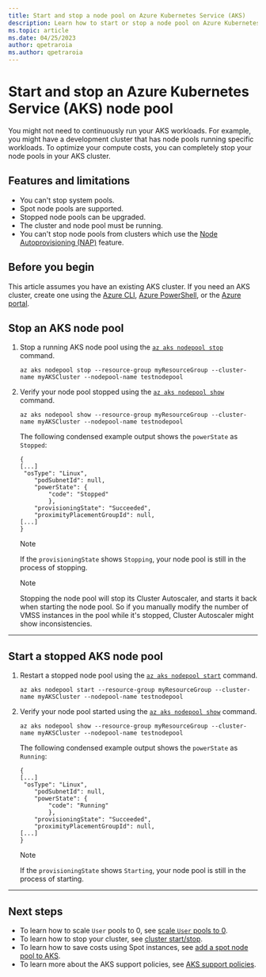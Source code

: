 ```yaml
---
title: Start and stop a node pool on Azure Kubernetes Service (AKS)
description: Learn how to start or stop a node pool on Azure Kubernetes Service (AKS).
ms.topic: article
ms.date: 04/25/2023
author: qpetraroia
ms.author: qpetraroia
---
```


# Start and stop an Azure Kubernetes Service (AKS) node pool

You might not need to continuously run your AKS workloads. For example, you might have a development cluster that has node pools running specific workloads. To optimize your compute costs, you can completely stop your node pools in your AKS cluster.

## Features and limitations

* You can't stop system pools.
* Spot node pools are supported.
* Stopped node pools can be upgraded.
* The cluster and node pool must be running.
* You can't stop node pools from clusters which use the [Node Autoprovisioning (NAP)](node-autoprovision.md) feature.


## Before you begin

This article assumes you have an existing AKS cluster. If you need an AKS cluster, create one using the [Azure CLI][aks-quickstart-cli], [Azure PowerShell][aks-quickstart-powershell], or the [Azure portal][aks-quickstart-portal].

## Stop an AKS node pool

1. Stop a running AKS node pool using the [`az aks nodepool stop`][az-aks-nodepool-stop] command.

    ```azurecli-interactive
    az aks nodepool stop --resource-group myResourceGroup --cluster-name myAKSCluster --nodepool-name testnodepool 
    ```

2. Verify your node pool stopped using the [`az aks nodepool show`][az-aks-nodepool-show] command.

    ```azurecli-interactive
    az aks nodepool show --resource-group myResourceGroup --cluster-name myAKSCluster --nodepool-name testnodepool
    ```

    The following condensed example output shows the `powerState` as `Stopped`:

    ```output
    {
    [...]
     "osType": "Linux",
        "podSubnetId": null,
        "powerState": {
            "code": "Stopped"
            },
        "provisioningState": "Succeeded",
        "proximityPlacementGroupId": null,
    [...]
    }
    ```

    > [!NOTE]
    > If the `provisioningState` shows `Stopping`, your node pool is still in the process of stopping.


    > [!NOTE]
    > Stopping the node pool will stop its Cluster Autoscaler, and starts it back when starting the node pool. So if you manually modify the number of VMSS instances in the pool while it's stopped, Cluster Autoscaler might show inconsistencies. 

---

## Start a stopped AKS node pool

1. Restart a stopped node pool using the [`az aks nodepool start`][az-aks-nodepool-start] command.

    ```azurecli-interactive
    az aks nodepool start --resource-group myResourceGroup --cluster-name myAKSCluster --nodepool-name testnodepool 
    ```

2. Verify your node pool started using the [`az aks nodepool show`][az-aks-nodepool-show] command.

    ```azurecli-interactive
    az aks nodepool show --resource-group myResourceGroup --cluster-name myAKSCluster --nodepool-name testnodepool
    ```

    The following condensed example output shows the `powerState` as `Running`:

    ```output
    {
    [...]
     "osType": "Linux",
        "podSubnetId": null,
        "powerState": {
            "code": "Running"
            },
        "provisioningState": "Succeeded",
        "proximityPlacementGroupId": null,
    [...]
    }
    ```

    > [!NOTE]
    > If the `provisioningState` shows `Starting`, your node pool is still in the process of starting.

---

## Next steps

* To learn how to scale `User` pools to 0, see [scale `User` pools to 0](scale-cluster.md#scale-user-node-pools-to-0).
* To learn how to stop your cluster, see [cluster start/stop](start-stop-cluster.md).
* To learn how to save costs using Spot instances, see [add a spot node pool to AKS](spot-node-pool.md).
* To learn more about the AKS support policies, see [AKS support policies](support-policies.md).

<!-- LINKS - internal -->
[aks-quickstart-cli]: ./learn/quick-kubernetes-deploy-cli.md
[aks-quickstart-portal]: ./learn/quick-kubernetes-deploy-portal.md
[aks-quickstart-powershell]: ./learn/quick-kubernetes-deploy-powershell.md
[az-aks-nodepool-stop]: /cli/azure/aks/nodepool#az_aks_nodepool_stop
[az-aks-nodepool-start]:/cli/azure/aks/nodepool#az_aks_nodepool_start
[az-aks-nodepool-show]: /cli/azure/aks/nodepool#az_aks_nodepool_show

